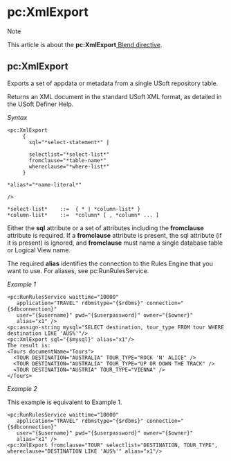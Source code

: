 # pc:XmlExport



> [!NOTE]
> This article is about the **pc:XmlExport**[ Blend directive](/docs/Repositories/Blend%20directives).

## **pc:XmlExport**

Exports a set of appdata or metadata from a single USoft repository table.

Returns an XML document in the standard USoft XML format, as detailed in the USoft Definer Help.

*Syntax*
 

```
<pc:XmlExport
     {
       sql="*select-statement*" |

       selectlist="*select-list*"
       fromclause="*table-name*"
       whereclause="*where-list*"
     }

*alias*="*name-literal*"

/>

*select-list*    ::=  { * | *column-list* }
*column-list*    ::=  *column* [ , *column* ... ]
```

Either the **sql** attribute or a set of attributes including the **fromclause** attribute is required. If a **fromclause** attribute is present, the sql attribute (if it is present) is ignored, and **fromclause** must name a single database table or Logical View name.

The required **alias** identifies the connection to the Rules Engine that you want to use. For aliases, see pc:RunRulesService.

*Example 1*

```language-xml
<pc:RunRulesService waittime="10000"
   application="TRAVEL" rdbmstype="{$rdbms}" connection="{$dbconnection}"
   user="{$username}" pwd="{$userpassword}" owner="{$owner}"
   alias="x1" />
<pc:assign-string mysql="SELECT destination, tour_type FROM tour WHERE destination LIKE 'AUS%'"/>
<pc:XmlExport sql="{$mysql}" alias="x1"/>       
The result is:
<Tours documentName="Tours">
  <TOUR DESTINATION="AUSTRALIA" TOUR_TYPE="ROCK 'N' ALICE" />
  <TOUR DESTINATION="AUSTRALIA" TOUR_TYPE="UP OR DOWN THE TRACK" />
  <TOUR DESTINATION="AUSTRIA" TOUR_TYPE="VIENNA" />
</Tours>
```

*Example 2*

This example is equivalent to Example 1.

```language-xml
<pc:RunRulesService waittime="10000"
   application="TRAVEL" rdbmstype="{$rdbms}" connection="{$dbconnection}"
   user="{$username}" pwd="{$userpassword}" owner="{$owner}"
   alias="x1" />
<pc:XmlExport fromclause="TOUR" selectlist="DESTINATION, TOUR_TYPE", whereclause="DESTINATION LIKE 'AUS%'" alias="x1"/>      
```

 